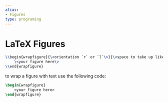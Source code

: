 ```yaml
---
alias:
- Figures
type: programing
---
```

# LaTeX Figures

```latex
\\begin{wrapfigure}{\<orientation `r` or `l`\>}{\<space to take up like 3in\>}
    \<your figure here\>
\\end{wrapfigure}
```

to wrap a figure with text use the following code:

```latex
\begin{wrapfigure}
    <your figure here>
\end{wrapfigure}
```